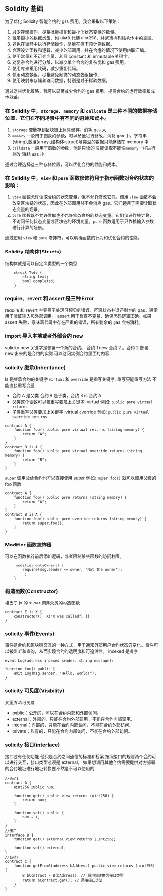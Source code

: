## Solidity 基础

为了优化 Solidity 智能合约的 gas 费用，我会采取以下策略：

1. 减少存储操作，尽量批量操作和最小化状态变量的数量。
2. 使用更小的数据类型，如 uint8 代替 uint256，并紧凑排列结构体中的变量。
3. 避免在循环中执行存储操作，尽量在链下预计算数据。
4. 合理设计函数和逻辑，减少外部调用，并在合适的情况下使用内联汇编。
5. 使用常量和不可变变量，利用 constant 和 immutable 关键字。
6. 对复杂合约进行分解，以减少单个合约的复杂度和 gas 费用。
7. 使用库来重用代码，减少重复代码。
8. 慎用动态数组，尽量避免频繁的动态数组操作。
9. 使用映射来存储和访问数据，特别是对于稀疏数据。

通过这些优化策略，我可以显著减少合约的 gas 费用，提高合约的运行效率和成本效益。

### 在 Solidity 中，`storage`、`memory` 和 `calldata` 是三种不同的数据存储位置，它们在不同场景中有不同的用途和成本。

1. `storage` 变量存到区块链上用具储存，消耗 gas 大
2. `memory` 一般用于函数的参数，可以给他进行修改，消耗 gas 中。字符串(string),数组(array),结构体(struct)等类型的数据只能存储在 memory 中
3. `calldata` 一般用于函数的参数，他是只读的 只能读取不能像`memory`一样进行修改 消耗 gas 小

通过合理选择这三种存储位置，可以优化合约的性能和成本。

### 在 Solidity 中，`view` 和 `pure` 函数修饰符用于指示函数对合约状态的影响：

1. `view` 函数允许读取合约的状态变量，但不允许修改它们。调用 `view` 函数不会改变区块链的状态，因此在外部调用时不会消耗 gas。它们适用于需要读取状态变量的场景。
2. `pure` 函数既不允许读取也不允许修改合约的状态变量。它们仅进行纯计算，不访问任何状态变量或区块链的环境变量。`pure` 函数适用于只依赖输入参数进行计算的场景。

通过使用 `view` 和 `pure` 修饰符，可以明确函数的行为和优化合约的性能。

### Solidity 结构体(Structs)

结构体就是可以自定义类型的一个类型

```solidity
    struct Todo {
        string text;
        bool completed;
    }
```

### require、revert 和 assert 是三种 Error

require 和 revert 主要用于处理可预见的错误，回滚状态并退还剩余的 gas，通常用于验证输入和外部调用。
assert 用于检查不变量，确保代码逻辑正确。如果 assert 失败，意味着代码中存在严重的错误，所有剩余的 gas 会被消耗。

### import 导入本地或者外部合约 new

solidity new 关键字是部署一个新的合约。
合约 1 new 合约 2 。合约 2 部署 , new 出来的是合约的实例 可以访问实例合约里面的内容

### solidity 继承(Inheritance)

is 是继承合约的关键字
`virtual` 和 `override` 是重写关键字, 重写只能重写方法 不能直接重写变量

- 合约 A 是父类 合约 B 是子类，合约 B is 合约 A
- 父类这个函数可以被重写要加上关键字: virtual 例如: `public pure virtual returns `
- 子类重写父类要加上关键字: virtual override 例如: `public pure virtual override returns `

```solidity
contract A {
    function foo() public pure virtual returns (string memory) {
        return "A";
    }
}
contract B is A {
    function foo() public pure virtual override returns (string memory) {
        return "B";
    }
}
```

`super` 调用父级合约也可以直接使用 super 例如: `super.foo()` 就可以调用父级的 foo 函数

```solidity
contract A {
    function foo() public pure returns (string memory) {
        return "A";
    }
}
contract B is A {
    function foo() public pure override returns (string memory) {
        return super.foo();
    }
}
```

### Modifier 函数装饰器

可以在函数执行前后添加逻辑，或者限制某些函数的访问权限。

```solidity
     modifier onlyOwner() {
        require(msg.sender == owner, "Not the owner");
        _;
    }
```

### 构造函数(Constructor)

相当于 js 的 super 调用父类的构造函数

```solidity
contract E is X {
    constructor()  X("X was called") {}
}
```

### solidity 事件(Events)

事件是合约和区块链交互的一种方式，用于通知外部用户合约状态的变化。事件可以被监听和查询，从而实现合约的透明度和可追溯性。
indexed 是排序

```solidity
event Log(address indexed sender, string message);

function foo() public {
    emit Log(msg.sender, "Hello, world!");
}
```

### solidity 可见度(Visibility)

变量方法可见度

- public：公开的，可以在合约内部和外部访问。
- external：外部的，只能在合约外部调用，不能在合约内部调用。
- internal：内部的，只能在合约内部访问，不能在合约外部访问。
- private：私有的，只能在合约内部访问，不能在合约外部访问。

### solidity 接口(interface)

接口没有任何功能 他只是合约之间通信的标准和桥梁 按照接口的规则两个合约可以进行交互，接口类型必须是 external。
如果想调用其他合约需要提供对方部署的合约地址进行地址转换要不然是不可以使用的

```solidity
//合约1
contract A {
    uint256 public num;

    function get() public view returns (uint256) {
        return num;
    }

    function set() public {
        num = 1;
    }
}
//接口
interface B {
    function get() external view returns (uint256);

    function set() external;
}
//合约2
contract C {
    function getFromB(address bAddress) public view returns (uint256) {
        B bContract = B(bAddress); // 将地址转换为接口类型
        return bContract.get(); // 调用接口方法
    }
}
```
